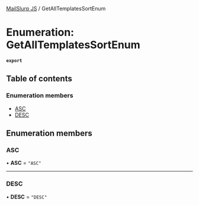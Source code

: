 [MailSlurp JS](../README.md) / GetAllTemplatesSortEnum

# Enumeration: GetAllTemplatesSortEnum

**`export`**

## Table of contents

### Enumeration members

- [ASC](GetAllTemplatesSortEnum.md#asc)
- [DESC](GetAllTemplatesSortEnum.md#desc)

## Enumeration members

### ASC

• **ASC** = `"ASC"`

___

### DESC

• **DESC** = `"DESC"`
